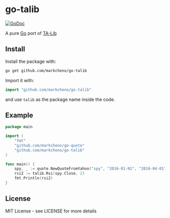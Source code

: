 # go-talib

[![GoDoc](http://godoc.org/github.com/markcheno/go-talib?status.svg)](http://godoc.org/github.com/markcheno/go-talib) 

A pure [Go](http://golang.org/) port of [TA-Lib](http://ta-lib.org)

## Install

Install the package with:

```bash
go get github.com/markcheno/go-talib
```

Import it with:

```go
import "github.com/markcheno/go-talib"
```

and use `talib` as the package name inside the code.

## Example

```go
package main

import (
	"fmt"
	"github.com/markcheno/go-quote"
	"github.com/markcheno/go-talib"
)

func main() {
	spy, _ := quote.NewQuoteFromYahoo("spy", "2016-01-01", "2016-04-01", quote.Daily, true)
	rsi2 := talib.Rsi(spy.Close, 2)
	fmt.Println(rsi2)
}
```

## License

MIT License  - see LICENSE for more details
